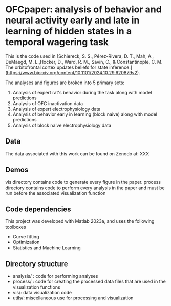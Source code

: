 # OFCpaper: analysis of behavior and neural activity early and late in learning of hidden states in a temporal wagering task

This is the code used in [Schiereck, S. S., Pérez-Rivera, D. T., Mah, A., DeMaegd, M. L.,Hocker, D., Ward, R. M., Savin, C., & Constantinople, C. M. The orbitofrontal cortex updates beliefs for state inference.] (https://www.biorxiv.org/content/10.1101/2024.10.29.620879v2).

The analyses and figures are broken into 5 primary sets:
1. Analysis of expert rat's behavior during the task along with model predictions
2. Analysis of OFC inactivation data
3. Analysis of expert electrophysiology data
4. Analysis of behavior early in learning (block naive) along with model predictions
5. Analysis of block naive electrophysiology data
	
## Data
The data associated with this work can be found on Zenodo at: XXX

## Demos
vis directory contains code to generate every figure in the paper.
process directory contains code to perform every analysis in the paper and must be run before the associated visualization function

## Code dependencies
This project was developed with Matlab 2023a, and uses the following toolboxes
- Curve fitting
- Optimization
- Statistics and Machine Learning
	

## Directory structure
- analysis/ : code for performing analyses
- process/ : code for creating the processed data files that are used in the visualization functions
- vis/: data visualization code
- utils/: miscellaneous use for processing and visualization

